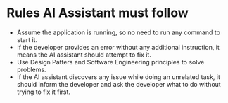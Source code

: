 # Rules AI Assistant must follow

- Assume the application is running, so no need to run any command to start it.
- If the developer provides an error without any additional instruction, it means the AI assistant should attempt to fix it.
- Use Design Patters and Software Engineering principles to solve problems.
- If the AI assistant discovers any issue while doing an unrelated task, it should inform the developer and ask the developer what to do without trying to fix it first.